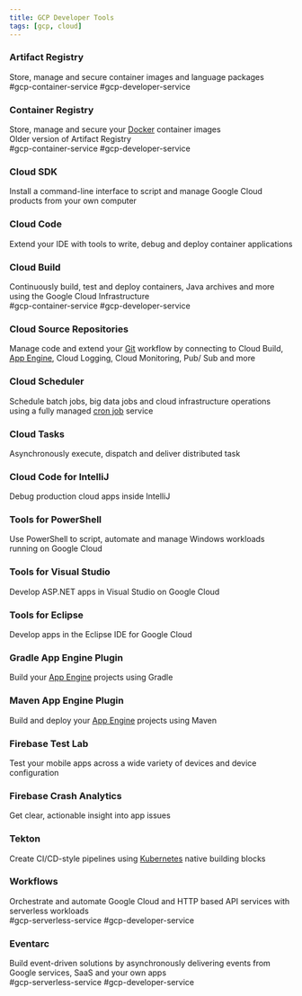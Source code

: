 ```yaml
---
title: GCP Developer Tools
tags: [gcp, cloud]
---
```


### Artifact Registry

Store, manage and secure container images and language packages  
#gcp-container-service #gcp-developer-service

### Container Registry

Store, manage and secure your [Docker](../../../Software%20Engineering/DevOps/Docker/Docker.md) container images  
Older version of Artifact Registry  
#gcp-container-service #gcp-developer-service

### Cloud SDK

Install a command-line interface to script and manage Google Cloud products from your own computer

### Cloud Code

Extend your IDE with tools to write, debug and deploy container applications

### Cloud Build

Continuously build, test and deploy containers, Java archives and more using the Google Cloud Infrastructure  
#gcp-container-service #gcp-developer-service

### Cloud Source Repositories

Manage code and extend your [Git](../../../Software%20Engineering/DevOps/Git/Git.md) workflow by connecting to Cloud Build, [App Engine](../GCP%20Compute%20Services/App%20Engine.md), Cloud Logging, Cloud Monitoring, Pub/ Sub and more

### Cloud Scheduler

Schedule batch jobs, big data jobs and cloud infrastructure operations using a fully managed [cron job](../../../Operating%20System/Linux/Commands/cron%20Command.md) service

### Cloud Tasks

Asynchronously execute, dispatch and deliver distributed task

### Cloud Code for IntelliJ

Debug production cloud apps inside IntelliJ

### Tools for PowerShell

Use PowerShell to script, automate and manage Windows workloads running on Google Cloud

### Tools for Visual Studio

Develop ASP.NET apps in Visual Studio on Google Cloud

### Tools for Eclipse

Develop apps in the Eclipse IDE for Google Cloud

### Gradle App Engine Plugin

Build your [App Engine](../GCP%20Compute%20Services/App%20Engine.md) projects using Gradle

### Maven App Engine Plugin

Build and deploy your [App Engine](../GCP%20Compute%20Services/App%20Engine.md) projects using Maven

### Firebase Test Lab

Test your mobile apps across a wide variety of devices and device configuration

### Firebase Crash Analytics

Get clear, actionable insight into app issues

### Tekton

Create CI/CD-style pipelines using [Kubernetes](../../../Software%20Engineering/DevOps/Kubernetes/Kubernetes.md) native building blocks

### Workflows

Orchestrate and automate Google Cloud and HTTP based API services with serverless workloads  
#gcp-serverless-service #gcp-developer-service 

### Eventarc

Build event-driven solutions by asynchronously delivering events from Google services, SaaS and your own apps  
#gcp-serverless-service #gcp-developer-service